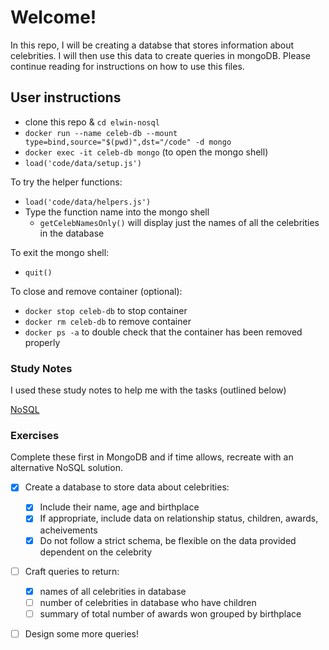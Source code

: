 # Welcome!

In this repo, I will be creating a databse that stores information about celebrities.  I will then use this data to create queries in mongoDB.  Please continue reading for instructions on how to use this files.

## User instructions

- clone this repo & `cd elwin-nosql`
- `docker run --name celeb-db --mount type=bind,source="$(pwd)",dst="/code" -d mongo`
- `docker exec -it celeb-db mongo` (to open the mongo shell)
- `load('code/data/setup.js')`

To try the helper functions:

- `load('code/data/helpers.js')`
- Type the function name into the mongo shell
    - `getCelebNamesOnly()` will display just the names of all the celebrities in the database

To exit the mongo shell:

- `quit()`

To close and remove container (optional):
- `docker stop celeb-db` to stop container
- `docker rm celeb-db` to remove container
- `docker ps -a` to double check that the container has been removed properly


### Study Notes

I used these study notes to help me with the tasks (outlined below)

[NoSQL](https://github.com/getfutureproof/fp_guides_wiki/wiki/NoSQL)

### Exercises

Complete these first in MongoDB and if time allows, recreate with an alternative NoSQL solution.

- [x] Create a database to store data about celebrities:
  - [x] Include their name, age and birthplace
  - [x] If appropriate, include data on relationship status, children, awards, acheivements
  - [x] Do not follow a strict schema, be flexible on the data provided dependent on the celebrity
- [ ] Craft queries to return:

  - [x] names of all celebrities in database
  - [ ] number of celebrities in database who have children
  - [ ] summary of total number of awards won grouped by birthplace

- [ ] Design some more queries!